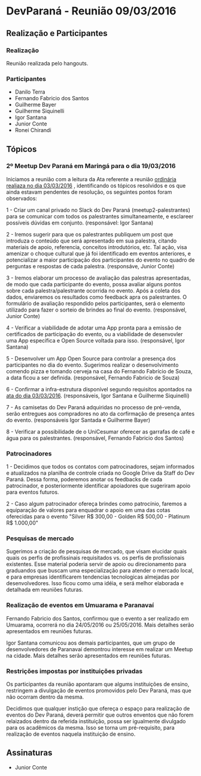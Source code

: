 # DevParaná - Reunião 09/03/2016

## Realização e Participantes
### Realização
Reunião realizada pelo hangouts.

### Participantes
- Danilo Terra
- Fernando Fabricio dos Santos
- Guilherme Bayer
- Guilherme Siquinelli
- Igor Santana
- Junior Conte
- Ronei Chirandi

## Tópicos
### 2º Meetup Dev Paraná em Maringá para o dia 19/03/2016

Iniciamos a reunião com a leitura da Ata referente a reunião [ordinária realiaza no dia 03/03/2016](2016-03-03.md)
, identificando os tópicos resolvidos e os que ainda estavam pendentes de resolução, os seguintes pontos foram observados:

1 - Criar um canal privado no Slack do Dev Paraná (meetup2-palestrantes) para se comunicar com todos os palestrantes simultaneamente, e esclareer possíveis dúvidas em conjunto. (responsável: Igor Santana)

2 - Iremos sugerir para que os palestrantes publiquem um post que introduza o conteúdo que será apresentado em sua palestra, citando materiais de apoio, referencia, conceitos introdutórios, etc. Tal ação, visa amenizar o choque cultural que já foi identificado em eventos anteriores, e potencializar a maior participação dos participantes do evento no quadro de perguntas e respostas de cada palestra. (responsáve, Junior Conte)

3 - Iremos elaborar um processo de avaliação das palestras apresentadas, de modo que cada participante do evento, possa avaliar alguns pontos sobre cada palestra/palestrante ocorrida no evento. Após a coleta dos dados, enviaremos os resultados como feedback apra os palestrantes. O formulário de avaliação respondido pelos participantes, será o elemento utilizado para fazer o sorteio de brindes ao final do evento. (responsável, Junior Conte)

4 - Verificar a viabilidade de adotar uma App pronta para a emissão de certificados de participação do evento, ou a viabilidade de desenvovler uma App específica e Open Source voltada para isso. (responsável, Igor Santana)

5 - Desenvolver um App Open Source para controlar a presença dos participantes no dia do evento. Sugerimos realizar o desenvolvimento comendo pizza e tomando cerveja na casa do Fernando Fabrício de Souza, a data ficou a ser definida. (responsável, Fernando Fabricio de Souza)

6 - Confirmar a infra-estrutura disponível segundo requisitos apontados na [ata do dia 03/03/2016](2016-03-03.md). (responsáveis, Igor Santana e Guilherme Siquinelli)

7 - As camisetas do Dev Paraná adquiridas no processo de pré-venda, serão entregues aos compradores no ato da corfirmação de presença antes do evento. (responsáveis Igor Santada e Guilherme Bayer)

8 - Verificar a possibilidade de o UniCesumar oferecer as garrafas de café e água para os palestrantes. (responsável, Fernando Fabricio dos Santos)

### Patrocinadores

1 - Decidimos que todos os contatos com patrocinadores, sejam informados e atualizados na planilha de controle criada no Google Drive da Staff do Dev Paraná. Dessa forma, poderemos anotar os feedbacks de cada patrocinador, e posteriormente identificar apoiadores que sugeriram apoio para eventos futuros.

2 - Caso algum patrocinador ofereça brindes como patrocínio, faremos a equiparação de valores para enquadrar o apoio em uma das cotas oferecidas para o evento "Silver R$ 300,00 - Golden R$ 500,00 - Platinum R$ 1.000,00"

### Pesquisas de mercado

Sugerimos a criação de pesquisas de mercado, que visam elucidar quais quais os perfis de profissinais requisitados vs. os perfis de profissionais existentes. Esse material poderia servir de apoio ou direcionamento para graduandos que buscam uma especialização para atender o mercado local, e para empresas identificarem tendencias tecnologicas almejadas por desenvolvedores. Isso ficou como uma idéia, e será melhor elaborada e detalhada em reuniões futuras.

### Realização de eventos em Umuarama e Paranavaí

Fernando Fabricio dos Santos, confirmou que o evento a ser realizado em Umuarama, ocorrerá no dia 24/05/2016 ou 25/05/2016. Mais detalhes serão apresentados em reuniões futuras.

Igor Santana comunicou aos demais participantes, que um grupo de desenvolvedores de Paranavaí demontrou interesse em realizar um Meetup na cidade. Mais detalhes serão apresentados em reuniões futuras.

### Restrições impostas por instituições privadas

Os participantes da reunião apontaram que algums instituições de ensino, restringem a divulgação de eventos promovidos pelo Dev Paraná, mas que não ocorram dentro da mesma.

Decidimos que qualquer instição que ofereça o espaço para realização de eventos do Dev Paraná, deverá permitir que outros enventos que não forem relaizados dentro da referida instituição, possa ser igualmente divulgado para os acadêmicos da mesma. Isso se torna um pré-requisito, para realização de eventos naquela instituição de ensino.

## Assinaturas

- Junior Conte
